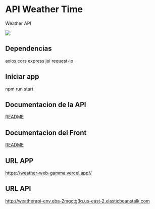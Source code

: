 # API Weather Time

Weather API

<img src="https://avatars.githubusercontent.com/u/8603161?s=400&u=97c491cad28381f2806e6271bb1013adab38208f&v=4">

## Dependencias

  axios
  cors
  express
  joi
  request-ip

## Iniciar app

  npm run start

## Documentacion de la API

<a href="https://github.com/errrTote/weather-api">README</a>

## Documentacion del Front

<a href="https://github.com/errrTote/weather-web">README</a>

## URL APP

<a href="https://weather-web-gamma.vercel.app/">https://weather-web-gamma.vercel.app//</a>

## URL API

http://weatherapi-env.eba-2mgctg3q.us-east-2.elasticbeanstalk.com
